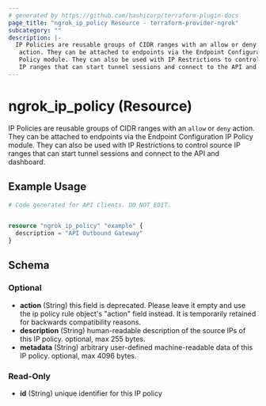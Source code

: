 ```yaml
---
# generated by https://github.com/hashicorp/terraform-plugin-docs
page_title: "ngrok_ip_policy Resource - terraform-provider-ngrok"
subcategory: ""
description: |-
  IP Policies are reusable groups of CIDR ranges with an allow or deny
   action. They can be attached to endpoints via the Endpoint Configuration IP
   Policy module. They can also be used with IP Restrictions to control source
   IP ranges that can start tunnel sessions and connect to the API and dashboard.
---
```


# ngrok_ip_policy (Resource)

IP Policies are reusable groups of CIDR ranges with an `allow` or `deny`
 action. They can be attached to endpoints via the Endpoint Configuration IP
 Policy module. They can also be used with IP Restrictions to control source
 IP ranges that can start tunnel sessions and connect to the API and dashboard.

## Example Usage

```terraform
# Code generated for API Clients. DO NOT EDIT.


resource "ngrok_ip_policy" "example" {
  description = "API Outbound Gateway"
}
```

<!-- schema generated by tfplugindocs -->
## Schema

### Optional

- **action** (String) this field is deprecated. Please leave it empty and use the ip policy rule object's "action" field instead. It is temporarily retained for backwards compatibility reasons.
- **description** (String) human-readable description of the source IPs of this IP policy. optional, max 255 bytes.
- **metadata** (String) arbitrary user-defined machine-readable data of this IP policy. optional, max 4096 bytes.

### Read-Only

- **id** (String) unique identifier for this IP policy


